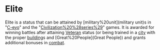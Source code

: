 # Elite

Elite is a status that can be attained by [military%20unit](military unit)s in "[C-evo](C-evo)" and the "[Civilization%20%28series%29](Civilization)" games. It is awarded for winning battles after attaining [Veteran](Veteran) status (or being trained in a [city](city) with the proper [building](building)s and [Great%20People](Great People)) and grants additional bonuses in [combat](combat).